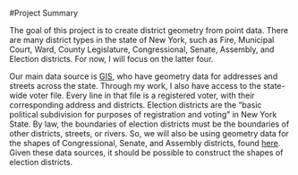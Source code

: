 #Project Summary

The goal of this project is to create district geometry from point data.
There are many district types in the state of New York,
such as Fire, Municipal Court, Ward, County Legislature,
Congressional, Senate, Assembly, and Election districts.
For now, I will focus on the latter four.

Our main data source is [GIS](https://gis.ny.gov/streets-addresses), who have geometry data for addresses and streets across the state.
Through my work, I also have access to the state-wide voter file.
Every line in that file is a registered voter, with their corresponding address and districts.
Election districts are the “basic political subdivision for purposes of registration and voting” in New York State.
By law, the boundaries of election districts must be the boundaries of other districts, streets, or rivers.
So, we will also be using geometry data for the shapes of Congressional, Senate, and Assembly districts, found [here](https://latfor.state.ny.us).
Given these data sources, it should be possible to construct the shapes of election districts.
